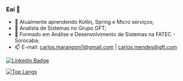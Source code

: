 ### Eaí 👋

- 🌱 Atualmente aprendendo Kotlin, Spring e Micro serviços;
- 💼 Analista de Sistemas no Grupo GFT;
- 🎒 Formado em Análise e Desenvolvimento de Sistemas na FATEC - Sorocaba;
- 📫 E-mail: carlos.marangoni1@gmail.com | carlos.mendes@gft.com

[![Linkedin Badge](https://img.shields.io/badge/-LinkedIn-blue?style=flat-square&logo=Linkedin&logoColor=white&link=https://www.linkedin.com/in/carlos-m-134310131/)]( https://www.linkedin.com/in/carlos-m-134310131/)

[![Top Langs](https://github-readme-stats.vercel.app/api/top-langs/?username=carlosmarangoni&hide=javascript,html,css,scss,xbase)](https://github.com/carlosmarangoni/github-readme-stats)
<!--
**CarlosMarangoni/CarlosMarangoni** is a ✨ _special_ ✨ repository because its `README.md` (this file) appears on your GitHub profile.

Here are some ideas to get you started:

- 🔭 I’m currently working on ...
- 🌱 I’m currently learning ...
- 👯 I’m looking to collaborate on ...
- 🤔 I’m looking for help with ...

- 😄 Pronouns: ...
- ⚡ Fun fact: ...
-->
